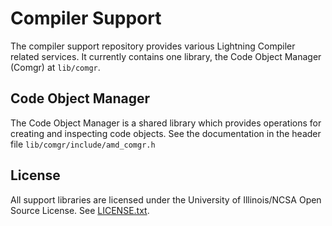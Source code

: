 Compiler Support
================

The compiler support repository provides various Lightning Compiler related
services. It currently contains one library, the Code Object Manager (Comgr) at
`lib/comgr`.

Code Object Manager
-------------------

The Code Object Manager is a shared library which provides operations for
creating and inspecting code objects. See the documentation in the header file
`lib/comgr/include/amd_comgr.h`

License
-------

All support libraries are licensed under the University of Illinois/NCSA Open
Source License. See [LICENSE.txt](LICENSE.txt).
